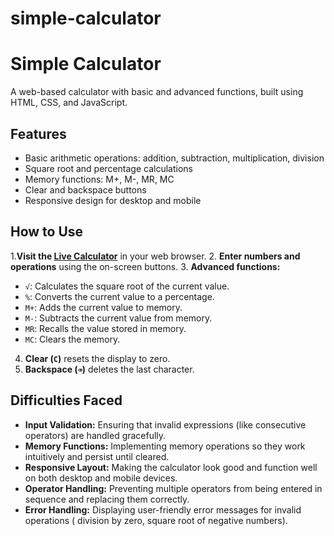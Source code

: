 # simple-calculator
# Simple Calculator

A web-based calculator with basic and advanced functions, built using HTML, CSS, and JavaScript.

## Features

- Basic arithmetic operations: addition, subtraction, multiplication, division
- Square root and percentage calculations
- Memory functions: M+, M-, MR, MC
- Clear and backspace buttons
- Responsive design for desktop and mobile

## How to Use

1.**Visit the [Live Calculator](https://chinky23-tech.github.io/simple-calculator/)** in your web browser.
2. **Enter numbers and operations** using the on-screen buttons.
3. **Advanced functions:**
   - `√`: Calculates the square root of the current value.
   - `%`: Converts the current value to a percentage.
   - `M+`: Adds the current value to memory.
   - `M-`: Subtracts the current value from memory.
   - `MR`: Recalls the value stored in memory.
   - `MC`: Clears the memory.
4. **Clear (`C`)** resets the display to zero.
5. **Backspace (`⌫`)** deletes the last character.

## Difficulties Faced

- **Input Validation:** Ensuring that invalid expressions (like consecutive operators) are handled gracefully.
- **Memory Functions:** Implementing memory operations so they work intuitively and persist until cleared.
- **Responsive Layout:** Making the calculator look good and function well on both desktop and mobile devices.
- **Operator Handling:** Preventing multiple operators from being entered in sequence and replacing them correctly.
- **Error Handling:** Displaying user-friendly error messages for invalid operations ( division by zero, square root of negative numbers).

